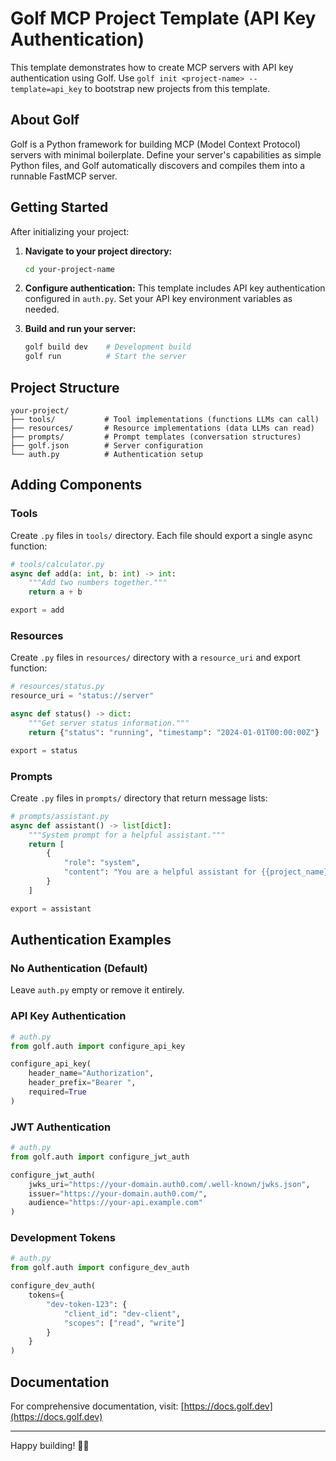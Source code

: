 # Golf MCP Project Template (API Key Authentication)

This template demonstrates how to create MCP servers with API key authentication using Golf. Use `golf init <project-name> --template=api_key` to bootstrap new projects from this template.

## About Golf

Golf is a Python framework for building MCP (Model Context Protocol) servers with minimal boilerplate. Define your server's capabilities as simple Python files, and Golf automatically discovers and compiles them into a runnable FastMCP server.

## Getting Started

After initializing your project:

1. **Navigate to your project directory:**
   ```bash
   cd your-project-name
   ```

2. **Configure authentication:**
   This template includes API key authentication configured in `auth.py`. Set your API key environment variables as needed.

3. **Build and run your server:**
   ```bash
   golf build dev    # Development build
   golf run          # Start the server
   ```

## Project Structure

```
your-project/
├── tools/           # Tool implementations (functions LLMs can call)
├── resources/       # Resource implementations (data LLMs can read)  
├── prompts/         # Prompt templates (conversation structures)
├── golf.json        # Server configuration
└── auth.py          # Authentication setup
```

## Adding Components

### Tools
Create `.py` files in `tools/` directory. Each file should export a single async function:

```python
# tools/calculator.py
async def add(a: int, b: int) -> int:
    """Add two numbers together."""
    return a + b

export = add
```

### Resources  
Create `.py` files in `resources/` directory with a `resource_uri` and export function:

```python
# resources/status.py
resource_uri = "status://server"

async def status() -> dict:
    """Get server status information."""
    return {"status": "running", "timestamp": "2024-01-01T00:00:00Z"}

export = status
```

### Prompts
Create `.py` files in `prompts/` directory that return message lists:

```python
# prompts/assistant.py
async def assistant() -> list[dict]:
    """System prompt for a helpful assistant."""
    return [
        {
            "role": "system", 
            "content": "You are a helpful assistant for {{project_name}}."
        }
    ]

export = assistant
```

## Authentication Examples

### No Authentication (Default)
Leave `auth.py` empty or remove it entirely.

### API Key Authentication
```python
# auth.py
from golf.auth import configure_api_key

configure_api_key(
    header_name="Authorization",
    header_prefix="Bearer ",
    required=True
)
```

### JWT Authentication  
```python
# auth.py
from golf.auth import configure_jwt_auth

configure_jwt_auth(
    jwks_uri="https://your-domain.auth0.com/.well-known/jwks.json",
    issuer="https://your-domain.auth0.com/",
    audience="https://your-api.example.com"
)
```

### Development Tokens
```python
# auth.py  
from golf.auth import configure_dev_auth

configure_dev_auth(
    tokens={
        "dev-token-123": {
            "client_id": "dev-client",
            "scopes": ["read", "write"]
        }
    }
)
```

## Documentation

For comprehensive documentation, visit: [https://docs.golf.dev](https://docs.golf.dev)

---

Happy building! 🏌️‍♂️